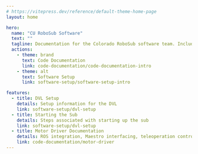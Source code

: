 ```yaml
---
# https://vitepress.dev/reference/default-theme-home-page
layout: home

hero:
  name: "CU RoboSub Software"
  text: ""
  tagline: Documentation for the Colorado RoboSub software team. Includes software and driver setup, as well as information regarding ROS nodes and accompanying files.
  actions:
    - theme: brand
      text: Code Documentation
      link: code-documentation/code-documentation-intro
    - theme: alt
      text: Software Setup
      link: software-setup/software-setup-intro

features:
  - title: DVL Setup
    details: Setup information for the DVL
    link: software-setup/dvl-setup
  - title: Starting the Sub
    details: Steps associated with starting up the sub
    link: software-setup/dvl-setup
  - title: Motor Driver Documentation
    details: ROS integration, Maestro interfacing, teleoperation control
    link: code-documentation/motor-driver
---
```

